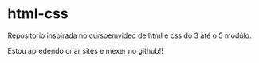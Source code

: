 # html-css

Repositorio inspirada no cursoemvideo de html e css do 3 até o 5 modúlo.

Estou apredendo criar sites e mexer no github!!

